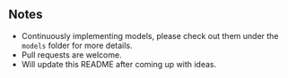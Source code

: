 ## Notes

- Continuously implementing models, please check out them under the `models` folder for more details.
- Pull requests are welcome.
- Will update this README after coming up with ideas.
